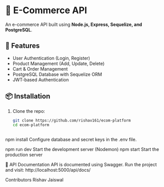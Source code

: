 # 🛒 E-Commerce API

An e-commerce API built using **Node.js, Express, Sequelize, and PostgreSQL**.

## 🚀 Features

- User Authentication (Login, Register)
- Product Management (Add, Update, Delete)
- Cart & Order Management
- PostgreSQL Database with Sequelize ORM
- JWT-based Authentication

## 📦 Installation

1. Clone the repo:
   ```sh
   git clone https://github.com/rishav161/ecom-platform
   cd ecom-platform
    
npm install
Configure database and secret keys in the .env file.

npm run dev	Start the development server (Nodemon)
npm start	Start the production server

🔌 API Documentation
API is documented using Swagger.
Run the project and visit:
http://localhost:5000/api/docs/

Contributors
Rishav Jaiswal